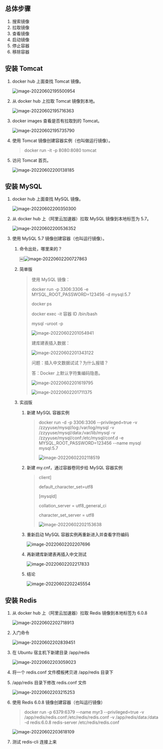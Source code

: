 ## 总体步骤

1.   搜索镜像
2.   拉取镜像
3.   查看镜像
4.   启动镜像
5.   停止容器
6.   移除容器

## 安装 Tomcat

1.   docker hub 上面查找 Tomcat 镜像。

     ![image-20220602195500954](img/image-20220602195500954.png)

2.   从 docker hub 上拉取 Tomcat 镜像到本地。

     ![image-20220602195716363](img/image-20220602195716363.png)

3.   docker images 查看是否有拉取到的 Tomcat。

     ![image-20220602195735790](img/image-20220602195735790.png)

4.   使用 Tomcat 镜像创建容器实例（也叫做运行镜像）。

     >   docker run -it -p 8080:8080 tomcat 

5.   访问 Tomcat 首页。

     ![image-20220602200138185](img/image-20220602200138185.png)

## 安装 MySQL

1.   docker hub 上面查找 MySQL 镜像。

     ![image-20220602200350300](img/image-20220602200350300.png)

2.   从 docker hub 上（阿里云加速器）拉取 MySQL 镜像到本地标签为 5.7。

     ![image-20220602200536352](img/image-20220602200536352.png)

3.   使用 MySQL 5.7 镜像创建容器（也叫运行镜像）。

     1.   命令出处，哪里来的？

          ￼![image-20220602200727863](img/image-20220602200727863.png)

     2.   简单版

          >   使用 MySQL 镜像：
          >
          >   docker run -p 3306:3306 -e MYSQL_ROOT_PASSWORD=123456 -d mysql:5.7
          >
          >   docker ps
          >
          >   docker exec -it 容器 ID /bin/bash
          >
          >   mysql -uroot -p
          >
          >   ![image-20220602201054941](img/image-20220602201054941.png)
          >
          >   
          >
          >   建库建表插入数据：
          >
          >   ![image-20220602201343122](img/image-20220602201343122.png)
          >
          >   
          >
          >   问题：插入中文数据试试？为什么报错？
          >
          >   答：Docker 上默认字符集编码隐患。
          >
          >   ![image-20220602201619795](img/image-20220602201619795.png)
          >
          >   ![image-20220602201711375](img/image-20220602201711375.png)

     3.   实战版

          1.   新建 MySQL 容器实例

               >   docker run -d -p 3306:3306 --privileged=true -v /zzyyuse/mysql/log:/var/log/mysql -v /zzyyuse/mysql/data:/var/lib/mysql -v /zzyyuse/mysql/conf:/etc/mysql/conf.d -e MYSQL_ROOT_PASSWORD=123456 --name mysql mysql:5.7 
               >
               >   ![image-20220602202118519](img/image-20220602202118519.png)

          2.   新建 my.cnf，通过容器卷同步给 MySQL 容器实例

               >   client]
               >
               >   default_character_set=utf8 
               >
               >   [mysqld] 
               >
               >   collation_server = utf8_general_ci 
               >
               >   character_set_server = utf8 
               >
               >   ![image-20220602202153638](img/image-20220602202153638.png)

          3.   重新启动 MySQL 容器实例再重新进入并查看字符编码

               ![image-20220602202207696](img/image-20220602202207696.png)

          4.   再新建库新建表再插入中文测试

               ![image-20220602202217833](img/image-20220602202217833.png)

          5.   结论

               ![image-20220602202245554](img/image-20220602202245554.png)

## 安装 Redis

1.   从 docker hub 上（阿里云加速器）拉取 Redis 镜像到本地标签为 6.0.8

     ![image-20220602202718913](img/image-20220602202718913.png)

2.   入门命令

     ![image-20220602202839451](img/image-20220602202839451.png)

3.   在 Ubuntu 宿主机下新建目录 /app/redis

     ![image-20220602203059023](img/image-20220602203059023.png)

4.   将一个 redis.conf 文件模板拷贝进 /app/redis 目录下

5.   /app/redis 目录下修改 redis.conf 文件

     ![image-20220602203215253](img/image-20220602203215253.png)

6.   使用 Redis 6.0.8 镜像创建容器（也叫运行镜像）

     >   docker run -p 6379:6379 --name myr3 --privileged=true -v /app/redis/redis.conf:/etc/redis/redis.conf -v /app/redis/data:/data -d redis:6.0.8 redis-server /etc/redis/redis.conf 

     ![image-20220602203618109](img/image-20220602203618109.png)

7.   测试 redis-cli 连接上来

